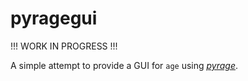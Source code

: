 pyragegui
=========

!!! WORK IN PROGRESS !!!

A simple attempt to provide a GUI for `age` using
[_pyrage_](ttps://github.com/woodruffw/pyrage).
